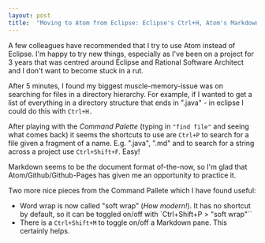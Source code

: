 ```yaml
---
layout: post
title:  "Moving to Atom from Eclipse: Eclipse's Ctrl+H, Atom's Markdown"
---
```

A few colleagues have recommended that I try to use Atom instead of Eclipse. I'm happy to try new things, especially as I've been on a project for 3 years that was centred around Eclipse and Rational Software Architect and I don't want to become stuck in a rut.

After 5 minutes, I found my biggest muscle-memory-issue was on searching for files in a directory hierarchy.
For example, if I wanted to get a list of everything in a directory structure that ends in ".java" - in eclipse I could do this with  `Ctrl+H.`

After playing with the _Command Palette_ (typing in ``"find file"`` and seeing what comes back) it seems the shortcuts to use are `Ctrl+P` to search for a file given a fragment of a name. E.g. ".java", ".md" and to search for a string across a project use `Ctrl+Shift+F`. Easy!

Markdown seems to be _the_ document format of-the-now, so I'm glad that Atom/Github/Github-Pages has given me an opportunity to practice it.

Two more nice pieces from the Command Pallete which I have found useful:

- Word wrap is now called "soft wrap" (_How modern!_). It has no shortcut by default, so it can be toggled on/off with `Ctrl+Shift+P > "soft wrap"``
- There is a `Ctrl+Shift+M` to toggle on/off a Markdown pane. This certainly helps.
